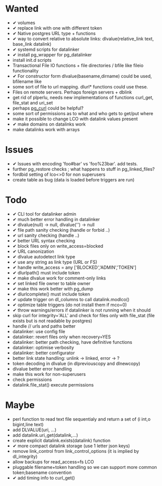 Wanted
======
- ✔︎ volumes
- ✔︎ replace link with one with different token
- ✔︎ Native postgres URL type + functions
- ✔︎ way to convert relative to absolute links: dlvalue(relative_link text, base_link datalink)
- ✔︎ systemd scripts for datalinker
- ✔︎ install pg_wrapper for pg_datalinker
- install init.d scripts 
- Transactional File IO functions + file directories / bfile like fileio functionality
- ✔︎ For constructor form dlvalue(basename,dirname) could be used, bfilename like
- some sort of file to url mapping. dlurl* functions could use these.
- Files on remote servers. Perhaps foreign servers + dblink
- get rid of plperlu, needs new implementations of functions curl_get, file_stat and uri_set
- perhaps [pg_curl](https://github.com/RekGRpth/pg_curl) could be helpful?
- some sort of permissions as to what and who gets to get/put where
- make it possible to change LCO with datalink values present
- ✔︎ make domains on datalinks work
- make datalinks work with arrays

Issues
======
- ✔︎ Issues with encoding 'foo#bar' vs 'foo%23bar'. add tests.
- further pg_restore checks ; what happens to stuff in pg_linked_files?
- fordbid setting of lco<>0 for non superusers 
- create table as bug (data is loaded before triggers are run)

Todo
====
- ✔︎ CLI tool for datalinker admin
- ✔︎ much better error handling in datalinker
- ✔︎ dlvalue(null) -> null, dlvalue('') -> null
- ✔︎ file path sanity checking (handle or forbid ..)
- ✔︎ url sanity checking (handle ..)
- ✔︎ better URL syntax checking
- ✔︎ block files only on write_access=blocked
- ✔︎ URL canonization
- ✔︎ dlvalue autodetect link type
- ✔︎ use any string as link type (URL or FS)
- ✔︎ handle write_access = any ['BLOCKED','ADMIN','TOKEN']
- ✔︎ dlurlpath() must include token
- ✔︎ make dlvalue work for comment-only links
- ✔︎ set linked file owner to table owner
- ✔︎ make this work better with pg_dump
- ✔︎ dlurlcomplete() must include token
- ✔︎ update trigger on dl_columns to call datalink.modlco()
- ✔︎ optimize table triggers (do not install them if mco=0)
- ✔︎ throw warnings/errors if datalinker is not running when it should
- skip curl for integrity='ALL' and check for files only with file_stat (file exists but is not readable by postgres)
- handle // urls and paths better
- datalinker: use config file
- datalinker: revert files only when recovery=YES
- datalinker: better path checking, have definitive functions
- datalinker: optimise verbosity
- datalinker: better configurator
- better link state handling: unlink -> linked, error -> ?
- token decoding in dlvalue (in dlpreviouscopy and dlnewcopy)
- dlvalue better error handling
- make this work for non-superusers
- check permissions
- datalink.file_stat() execute permissions

Maybe
=====
- perl function to read text file sequentialy and return a set of (i int,o bigint,line text) 
- add DLVALUE(uri, ...)
- add datalink.uri_get(datalink,...)
- create explicit datalink.exists(datalink) function
- ✔︎ more compact datalink storage (use 1 letter json keys)
- remove link_control from link_control_options (it is implied by dl_integrity)
- allow backups for read_access=fs LCO
- pluggable filename+token handling so we can support more common token;basename convention
- ✔︎ add timing info to curl_get()

